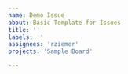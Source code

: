 ```yaml
---
name: Demo Issue
about: Basic Template for Issues
title: ''
labels: ''
assignees: 'rziemer'
projects: 'Sample Board'

---
```



